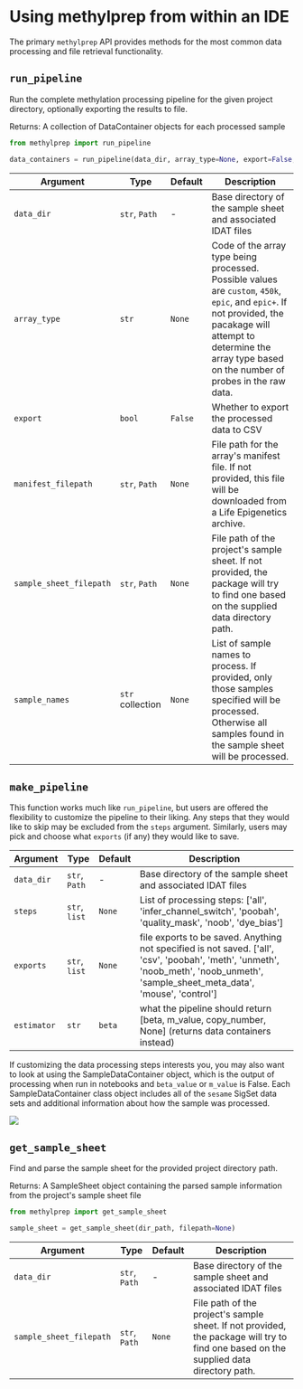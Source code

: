 # Using methylprep from within an IDE

The primary `methylprep` API provides methods for the most common data processing and file retrieval functionality.

## `run_pipeline`

Run the complete methylation processing pipeline for the given project directory, optionally exporting the results to file.

Returns: A collection of DataContainer objects for each processed sample

```python
from methylprep import run_pipeline

data_containers = run_pipeline(data_dir, array_type=None, export=False, manifest_filepath=None, sample_sheet_filepath=None, sample_names=None)
```

Argument | Type | Default | Description
--- | --- | --- | ---
`data_dir` | `str`, `Path` | - | Base directory of the sample sheet and associated IDAT files
`array_type` | `str` | `None` | Code of the array type being processed. Possible values are `custom`, `450k`, `epic`, and `epic+`. If not provided, the pacakage will attempt to determine the array type based on the number of probes in the raw data.
`export` | `bool` | `False` | Whether to export the processed data to CSV
`manifest_filepath` | `str`, `Path` | `None` | File path for the array's manifest file. If not provided, this file will be downloaded from a Life Epigenetics archive.
`sample_sheet_filepath` | `str`, `Path` | `None` | File path of the project's sample sheet. If not provided, the package will try to find one based on the supplied data directory path.
`sample_names` | `str` collection | `None` | List of sample names to process. If provided, only those samples specified will be processed. Otherwise all samples found in the sample sheet will be processed.

## `make_pipeline`

This function works much like `run_pipeline`, but users are offered the flexibility to customize the pipeline to their liking. Any steps that they would like to skip may be excluded from the `steps` argument. Similarly, users may pick and choose what `exports` (if any) they would like to save. 

Argument | Type | Default | Description
--- | --- | --- | ---
`data_dir` | `str`, `Path` | - | Base directory of the sample sheet and associated IDAT files
`steps` | `str`, `list` | `None` | List of processing steps: ['all', 'infer_channel_switch', 'poobah', 'quality_mask', 'noob', 'dye_bias']
`exports` | `str`, `list` | `None` | file exports to be saved. Anything not specified is not saved. ['all', 'csv', 'poobah', 'meth', 'unmeth', 'noob_meth', 'noob_unmeth', 'sample_sheet_meta_data', 'mouse', 'control']
`estimator` | `str` | `beta` | what the pipeline should return [beta, m_value,  copy_number,  None] (returns data containers instead)

If customizing the data processing steps interests you, you may also want to look at using the SampleDataContainer object, which is the output of processing when run in notebooks and `beta_value` or `m_value` is False. Each SampleDataContainer class object includes all of the `sesame` SigSet data sets and additional information about how the sample was processed.

![](https://raw.githubusercontent.com/FoxoTech/methylprep/feature/v1.5.5-docs/docs/processing_pipeline.png)


## `get_sample_sheet`

Find and parse the sample sheet for the provided project directory path.

Returns: A SampleSheet object containing the parsed sample information from the project's sample sheet file

```python
from methylprep import get_sample_sheet

sample_sheet = get_sample_sheet(dir_path, filepath=None)
```

Argument | Type | Default | Description
--- | --- | --- | ---
`data_dir` | `str`, `Path` | - | Base directory of the sample sheet and associated IDAT files
`sample_sheet_filepath` | `str`, `Path` | `None` | File path of the project's sample sheet. If not provided, the package will try to find one based on the supplied data directory path.

